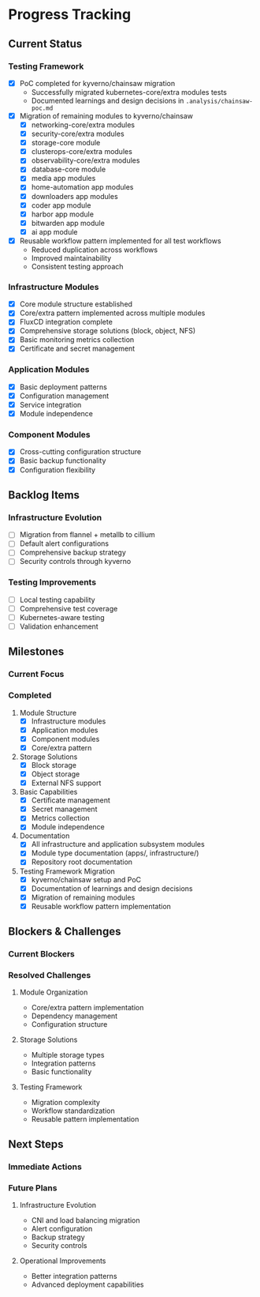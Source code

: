 # Progress Tracking

## Current Status

### Testing Framework

- [x] PoC completed for kyverno/chainsaw migration
  - Successfully migrated kubernetes-core/extra modules tests
  - Documented learnings and design decisions in `.analysis/chainsaw-poc.md`
- [x] Migration of remaining modules to kyverno/chainsaw
  - [x] networking-core/extra modules
  - [x] security-core/extra modules
  - [x] storage-core module
  - [x] clusterops-core/extra modules
  - [x] observability-core/extra modules
  - [x] database-core module
  - [x] media app modules
  - [x] home-automation app modules
  - [x] downloaders app modules
  - [x] coder app module
  - [x] harbor app module
  - [x] bitwarden app module
  - [x] ai app module
- [x] Reusable workflow pattern implemented for all test workflows
  - Reduced duplication across workflows
  - Improved maintainability
  - Consistent testing approach

### Infrastructure Modules

- [x] Core module structure established
- [x] Core/extra pattern implemented across multiple modules
- [x] FluxCD integration complete
- [x] Comprehensive storage solutions (block, object, NFS)
- [x] Basic monitoring metrics collection
- [x] Certificate and secret management

### Application Modules

- [x] Basic deployment patterns
- [x] Configuration management
- [x] Service integration
- [x] Module independence

### Component Modules

- [x] Cross-cutting configuration structure
- [x] Basic backup functionality
- [x] Configuration flexibility

## Backlog Items

### Infrastructure Evolution

- [ ] Migration from flannel + metallb to cillium
- [ ] Default alert configurations
- [ ] Comprehensive backup strategy
- [ ] Security controls through kyverno

### Testing Improvements

- [ ] Local testing capability
- [ ] Comprehensive test coverage
- [ ] Kubernetes-aware testing
- [ ] Validation enhancement

## Milestones

### Current Focus

### Completed

1. Module Structure
   - [x] Infrastructure modules
   - [x] Application modules
   - [x] Component modules
   - [x] Core/extra pattern

2. Storage Solutions
   - [x] Block storage
   - [x] Object storage
   - [x] External NFS support

3. Basic Capabilities
   - [x] Certificate management
   - [x] Secret management
   - [x] Metrics collection
   - [x] Module independence

4. Documentation
   - [x] All infrastructure and application subsystem modules
   - [x] Module type documentation (apps/, infrastructure/)
   - [x] Repository root documentation

5. Testing Framework Migration
   - [x] kyverno/chainsaw setup and PoC
   - [x] Documentation of learnings and design decisions
   - [x] Migration of remaining modules
   - [x] Reusable workflow pattern implementation

## Blockers & Challenges

### Current Blockers

### Resolved Challenges

1. Module Organization
   - Core/extra pattern implementation
   - Dependency management
   - Configuration structure

2. Storage Solutions
   - Multiple storage types
   - Integration patterns
   - Basic functionality

3. Testing Framework
   - Migration complexity
   - Workflow standardization
   - Reusable pattern implementation

## Next Steps

### Immediate Actions

### Future Plans

1. Infrastructure Evolution
   - CNI and load balancing migration
   - Alert configuration
   - Backup strategy
   - Security controls

2. Operational Improvements
   - Better integration patterns
   - Advanced deployment capabilities
